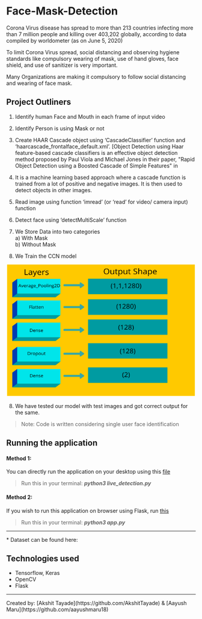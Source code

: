 # Face-Mask-Detection

<p>Corona Virus disease has spread to more than 213 countries infecting more than 7 million people and
killing over 403,202 globally, according to data compiled by worldometer (as on June 5, 2020) <br>

To limit Corona Virus spread, social distancing and observing hygiene standards like compulsory
wearing of mask, use of hand gloves, face shield, and use of sanitizer is very important. <br>

Many Organizations are making it compulsory to follow social distancing and wearing of face mask.</p>

## Project Outliners
1. Identify human Face and Mouth in each frame of input video
2. Identify Person is using Mask or not

3. Create HAAR Cascade object using ‘CascadeClassifier’ function and
‘haarcascade_frontalface_default.xml’. [Object Detection using Haar feature-based cascade
classifiers is an effective object detection method proposed by Paul Viola and Michael Jones
in their paper, &quot;Rapid Object Detection using a Boosted Cascade of Simple Features&quot; in
2001. It is a machine learning based approach where a cascade function is trained from a lot
of positive and negative images. It is then used to detect objects in other images. 

4. Read image using function ‘imread’ (or ‘read’ for video/ camera input) function

5. Detect face using ‘detectMultiScale’ function

6. We Store Data into two categories <br>
a) With Mask <br>
b) Without Mask

7. We Train the CCN model <br>
<p align='center'>
    <img alt="IMG" src="https://github.com/AkshitTayade/Face-Mask-Detection/blob/main/Screenshot%202021-03-26%20at%201.08.16%20PM.png?raw=true" width="500" height="350" />
</p>

8. We have tested our model with test images and got correct output for the same.

> Note: Code is written considering single user face identification

## Running the application
#### Method 1: <br>
You can directly run the application on your desktop using this [file](https://github.com/AkshitTayade/Face-Mask-Detection/blob/main/live_detection.py) 
>Run this in your terminal: ***python3 live_detection.py***

#### Method 2: <br>
If you wish to run this application on browser using Flask, run [this](https://github.com/AkshitTayade/Face-Mask-Detection/blob/main/app.py)
>Run this in your terminal: ***python3 app.py***

<hr>
* Dataset can be found here: 

## Technologies used
* Tensorflow, Keras
* OpenCV
* Flask

<hr>
<p>Created by: [Akshit Tayade](https://github.com/AkshitTayade) & [Aayush Maru](https://github.com/aayushmaru18)<p>
